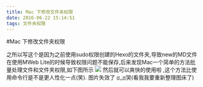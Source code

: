 ```yaml
---
title: Mac 下修改文件夹权限
date: 2016-06-22 15:14:51
tags: 文件夹权限
---
```

#Mac 下修改文件夹权限

之所以写这个是因为之前使用sudo权限创建的Hexo的文件夹,导致new的MD文件在使用MWeb Lite的时候导致权限问题不能保存,后来发现Mac一个简单的方法批量处理文件和文件夹权限,如下图所示
![](http://7xrn7f.com1.z0.glb.clouddn.com/16-6-22/67054971.jpg)
然后就可以爽快的使用啦 ,这个方法比使用命令行是不是更人性化一点(笑).
图片失效了 ಥ_ಥ哭(看我我要重新整理图床了)


